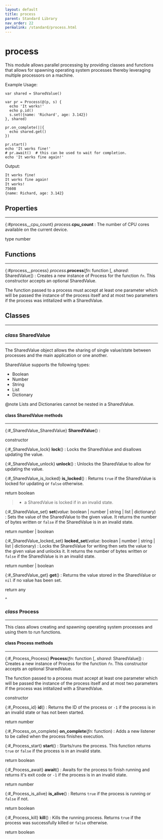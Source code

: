 ```yaml
---
layout: default
title: process
parent: Standard Library
nav_order: 22
permalink: /standard/process.html
---
```


# process

This module allows parallel processing by providing classes and functions 
that allows for spawning operating system processes thereby leveraging multiple 
processors on a machine. 

Example Usage:

```blade
var shared = SharedValue()

var pr = Process(@(p, s) {
  echo 'It works!'
  echo p.id()
  s.set({name: 'Richard', age: 3.142})
}, shared)

pr.on_complete(||{
  echo shared.get()
})

pr.start()
echo 'It works fine!'
# pr.await()  # this can be used to wait for completion.
echo 'It works fine again!'
```

Output:

```sh
It works fine!
It works fine again!
It works!
75608
{name: Richard, age: 3.142}
```



<h2>Properties</h2><hr>

{:#process__cpu_count} _process._**cpu_count**
: The number of CPU cores available on the current device.
   <div class="cite"><span class="hint">type</span> <span>number</span></div>





<h2>Functions</h2><hr>

{:#process__process} _process_.**process**(_fn_: function [, _shared_: SharedValue])
: Creates a new instance of Process for the function _`fn`_. This 
  constructor accepts an optional SharedValue.
  
  The function passed to a process must accept at least one parameter which 
  will be passed the instance of the process itself and at most two parameters 
  if the process was intitalized with a SharedValue.




<h2>Classes</h2><hr>



### _class_ SharedValue 
---

The SharedValue object allows the sharing of single value/state between 
  processes and the main application or one another. 
  
  SharedValue supports the following types:
  
  - Boolean
  - Number
  - String
  - List
  - Dictionary
  
  @note Lists and Dictionaries cannot be nested in a SharedValue.


#### class SharedValue methods
---

{:#_SharedValue_SharedValue} **SharedValue**()
:  <div class="cite"><span class="hint">constructor</span> <span></span></div>



{:#_SharedValue_lock} **lock**()
: Locks the SharedValue and disallows updating the value.


{:#_SharedValue_unlock} **unlock**()
: Unlocks the SharedValue to allow for updating the value.


{:#_SharedValue_is_locked} **is_locked**()
: Returns `true` if the SharedValue is locked for updating or `false` otherwise.
  
   <div class="cite"><span class="hint">return</span> <span>boolean</span></div>

  > - a SharedValue is locked if in an invalid state.


{:#_SharedValue_set} **set**(_value_: boolean | number | string | list | dictionary)
: Sets the value of the SharedValue to the given value. It returns the number of 
  bytes written or `false` if the SharedValue is in an invalid state.
  
   <div class="cite"><span class="hint">return</span> <span>number | boolean</span></div>



{:#_SharedValue_locked_set} **locked_set**(_value_: boolean | number | string | list | dictionary)
: Locks the SharedValue for writing then sets the value to the given value and unlocks it. 
  It returns the number of bytes written or `false` if the SharedValue is in an invalid state.
  
   <div class="cite"><span class="hint">return</span> <span>number | boolean</span></div>



{:#_SharedValue_get} **get**()
: Returns the value stored in the SharedValue or `nil` if no value has been set.
  
   <div class="cite"><span class="hint">return</span> <span>any</span></div>




^


### _class_ Process 
---

This class allows creating and spawning operating system processes 
  and using them to run functions.


#### class Process methods
---

{:#_Process_Process} **Process**(_fn_: function [, _shared_: SharedValue])
: Creates a new instance of Process for the function _`fn`_. This 
  constructor accepts an optional SharedValue.
  
  The function passed to a process must accept at least one parameter which 
  will be passed the instance of the process itself and at most two parameters 
  if the process was intitalized with a SharedValue.
   <div class="cite"><span class="hint">constructor</span> <span></span></div>



{:#_Process_id} **id**()
: Returns the ID of the process or `-1` if the process is in an invalid 
  state or has not been started.
  
   <div class="cite"><span class="hint">return</span> <span>number</span></div>



{:#_Process_on_complete} **on_complete**(_fn_: function)
: Adds a new listener to be called when the process finishes execution.


{:#_Process_start} **start**()
: Starts/runs the process. This function returns `true` or `false` if the 
  process is in an invalid state.
  
   <div class="cite"><span class="hint">return</span> <span>boolean</span></div>



{:#_Process_await} **await**()
: Awaits for the process to finish running and returns it's exit code or `-1` 
  if the process is in an invalid state.
  
   <div class="cite"><span class="hint">return</span> <span>number</span></div>



{:#_Process_is_alive} **is_alive**()
: Returns `true` if the process is running or `false` if not.
  
   <div class="cite"><span class="hint">return</span> <span>boolean</span></div>



{:#_Process_kill} **kill**()
: Kills the running process. Returns `true` if the process was successfully 
  killed or `false` otherwise.
  
   <div class="cite"><span class="hint">return</span> <span>boolean</span></div>




